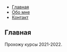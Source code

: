 - [Главная](cv.md)
- [Обо мне](cv2.md)
- [Контакт](cv3.md)
## **Главная**
Прохожу курсы 2021-2022.


